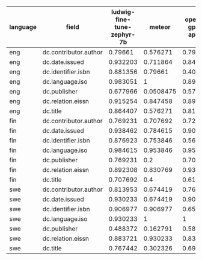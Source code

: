| language   | field                 |   ludwig-fine-tune-zephyr-7b |    meteor |   openai-gpt3-api-ft |
|------------|-----------------------|------------------------------|-----------|----------------------|
| eng        | dc.contributor.author |                     0.79661  | 0.576271  |             0.79661  |
| eng        | dc.date.issued        |                     0.932203 | 0.711864  |             0.847458 |
| eng        | dc.identifier.isbn    |                     0.881356 | 0.79661   |             0.40678  |
| eng        | dc.language.iso       |                     0.983051 | 1         |             0.898305 |
| eng        | dc.publisher          |                     0.677966 | 0.0508475 |             0.576271 |
| eng        | dc.relation.eissn     |                     0.915254 | 0.847458  |             0.898305 |
| eng        | dc.title              |                     0.864407 | 0.576271  |             0.813559 |
| fin        | dc.contributor.author |                     0.769231 | 0.707692  |             0.723077 |
| fin        | dc.date.issued        |                     0.938462 | 0.784615  |             0.907692 |
| fin        | dc.identifier.isbn    |                     0.876923 | 0.753846  |             0.569231 |
| fin        | dc.language.iso       |                     0.984615 | 0.953846  |             0.953846 |
| fin        | dc.publisher          |                     0.769231 | 0.2       |             0.707692 |
| fin        | dc.relation.eissn     |                     0.892308 | 0.830769  |             0.938462 |
| fin        | dc.title              |                     0.707692 | 0.4       |             0.615385 |
| swe        | dc.contributor.author |                     0.813953 | 0.674419  |             0.767442 |
| swe        | dc.date.issued        |                     0.930233 | 0.674419  |             0.906977 |
| swe        | dc.identifier.isbn    |                     0.906977 | 0.906977  |             0.651163 |
| swe        | dc.language.iso       |                     0.930233 | 1         |             1        |
| swe        | dc.publisher          |                     0.488372 | 0.162791  |             0.581395 |
| swe        | dc.relation.eissn     |                     0.883721 | 0.930233  |             0.837209 |
| swe        | dc.title              |                     0.767442 | 0.302326  |             0.697674 |
